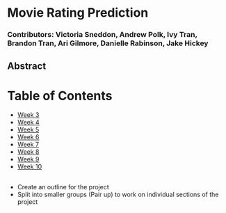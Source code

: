 # Movie Rating Prediction
### Contributors: Victoria Sneddon, Andrew Polk, Ivy Tran, Brandon Tran, Ari Gilmore, Danielle Rabinson, Jake Hickey

## Abstract

# Table of Contents
* [Week 3](#weekthree)
* [Week 4](#weekfour)
* [Week 5](#weekfive)
* [Week 6](#weeksix)
* [Week 7](#weekseven)
* [Week 8](#weekeight)
* [Week 9](#weeknine)
* [Week 10](#weekten)

## <a name='weekthree'></a>
+ Create an outline for the project
+ Split into smaller groups (Pair up)  to work on individual sections of the project
## <a name='weekfour'></a>

## <a name='weekfive'></a>

## <a name='weeksix'></a>

## <a name='weekseven'></a>

## <a name='weekeight'></a>

## <a name='weeknine'></a>

## <a name='weekten'></a>

